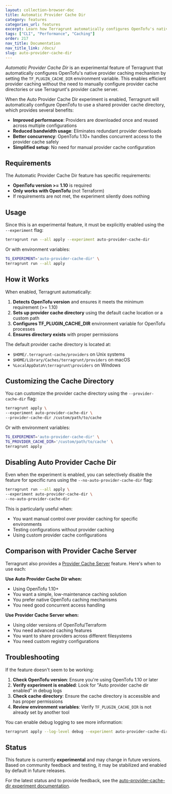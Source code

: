 ```yaml
---
layout: collection-browser-doc
title: Automatic Provider Cache Dir
category: features
categories_url: features
excerpt: Learn how Terragrunt automatically configures OpenTofu's native provider caching to improve performance and reduce bandwidth usage.
tags: ["CLI", "Performance", "Caching"]
order: 217
nav_title: Documentation
nav_title_link: /docs/
slug: auto-provider-cache-dir
---
```


*Automatic Provider Cache Dir* is an experimental feature of Terragrunt that automatically configures OpenTofu's native provider caching mechanism by setting the `TF_PLUGIN_CACHE_DIR` environment variable. This enables efficient provider caching without the need to manually configure provider cache directories or use Terragrunt's provider cache server.

When the Auto Provider Cache Dir experiment is enabled, Terragrunt will automatically configure OpenTofu to use a shared provider cache directory, which provides several benefits:

- **Improved performance**: Providers are downloaded once and reused across multiple configurations
- **Reduced bandwidth usage**: Eliminates redundant provider downloads
- **Better concurrency**: OpenTofu 1.10+ handles concurrent access to the provider cache safely
- **Simplified setup**: No need for manual provider cache configuration

## Requirements

The Automatic Provider Cache Dir feature has specific requirements:

- **OpenTofu version >= 1.10** is required
- **Only works with OpenTofu** (not Terraform)
- If requirements are not met, the experiment silently does nothing

## Usage

Since this is an experimental feature, it must be explicitly enabled using the `--experiment` flag:

```bash
terragrunt run --all apply --experiment auto-provider-cache-dir
```

Or with environment variables:

```bash
TG_EXPERIMENT='auto-provider-cache-dir' \
terragrunt run --all apply
```

## How it Works

When enabled, Terragrunt automatically:

1. **Detects OpenTofu version** and ensures it meets the minimum requirement (>= 1.10)
2. **Sets up provider cache directory** using the default cache location or a custom path
3. **Configures TF_PLUGIN_CACHE_DIR** environment variable for OpenTofu processes
4. **Ensures directory exists** with proper permissions

The default provider cache directory is located at:

- `$HOME/.terragrunt-cache/providers` on Unix systems
- `$HOME/Library/Caches/terragrunt/providers` on macOS
- `%LocalAppData%\terragrunt\providers` on Windows

## Customizing the Cache Directory

You can customize the provider cache directory using the `--provider-cache-dir` flag:

```bash
terragrunt apply \
--experiment auto-provider-cache-dir \
--provider-cache-dir /custom/path/to/cache
```

Or with environment variables:

```bash
TG_EXPERIMENT='auto-provider-cache-dir' \
TG_PROVIDER_CACHE_DIR='/custom/path/to/cache' \
terragrunt apply
```

## Disabling Auto Provider Cache Dir

Even when the experiment is enabled, you can selectively disable the feature for specific runs using the `--no-auto-provider-cache-dir` flag:

```bash
terragrunt run --all apply \
--experiment auto-provider-cache-dir \
--no-auto-provider-cache-dir
```

This is particularly useful when:

- You want manual control over provider caching for specific environments
- Testing configurations without provider caching
- Using custom provider cache configurations

## Comparison with Provider Cache Server

Terragrunt also provides a [Provider Cache Server]({{site.baseurl}}/docs/features/provider-cache-server) feature. Here's when to use each:

**Use Auto Provider Cache Dir when:**

- Using OpenTofu 1.10+
- You want a simple, low-maintenance caching solution
- You prefer native OpenTofu caching mechanisms
- You need good concurrent access handling

**Use Provider Cache Server when:**

- Using older versions of OpenTofu/Terraform
- You need advanced caching features
- You want to share providers across different filesystems
- You need custom registry configurations

## Troubleshooting

If the feature doesn't seem to be working:

1. **Check OpenTofu version**: Ensure you're using OpenTofu 1.10 or later
2. **Verify experiment is enabled**: Look for "Auto provider cache dir enabled" in debug logs
3. **Check cache directory**: Ensure the cache directory is accessible and has proper permissions
4. **Review environment variables**: Verify `TF_PLUGIN_CACHE_DIR` is not already set by another tool

You can enable debug logging to see more information:

```bash
terragrunt apply --log-level debug --experiment auto-provider-cache-dir
```

## Status

This feature is currently **experimental** and may change in future versions. Based on community feedback and testing, it may be stabilized and enabled by default in future releases.

For the latest status and to provide feedback, see the [auto-provider-cache-dir experiment documentation]({{site.baseurl}}/docs/reference/experiments#auto-provider-cache-dir).
